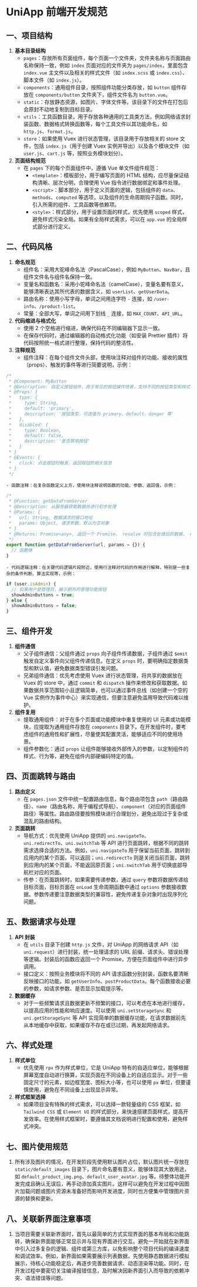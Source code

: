 # UniApp 前端开发规范

## 一、项目结构
1. **基本目录结构**
    - `pages`：存放所有页面组件，每个页面一个文件夹，文件夹名称与页面路由名称保持一致，例如 `index` 页面对应的文件夹为 `pages/index`，里面包含 `index.vue` 主文件以及相关的样式文件（如 `index.scss` 或 `index.css`）、脚本文件（如 `index.js`）。
    - `components`：通用组件目录，按照组件功能分类存放，如 `button` 组件存放在 `components/button` 文件夹下，组件文件名为 `button.vue`。
    - `static`：存放静态资源，如图片、字体文件等。该目录下的文件在打包后会原封不动地复制到目标目录。
    - `utils`：工具函数目录，用于存放各种通用的工具类方法，例如网络请求封装函数、数据格式转换函数等，每个工具文件以其功能命名，如 `http.js`、`format.js`。
    - `store`：如果使用 Vuex 进行状态管理，该目录用于存放相关的 store 文件，包括 `index.js`（用于创建 Vuex 实例并导出）以及各个模块文件（如 `user.js`、`cart.js` 等，按照业务模块划分）。
2. **页面结构规范**
    - 在 `pages` 下的每个页面组件中，遵循 Vue 单文件组件规范：
        - `<template>`：模板部分，用于编写页面的 HTML 结构，应尽量保证结构清晰、层次分明，合理使用 Vue 指令进行数据绑定和事件处理。
        - `<script>`：脚本部分，用于定义页面的逻辑，包括组件的 `data`、`methods`、`computed` 等选项，以及组件的生命周期钩子函数。同时，引入所需的组件、工具函数等依赖项。
        - `<style>`：样式部分，用于设置页面的样式，优先使用 `scoped` 样式，避免样式污染全局。如果有全局样式需求，可以在 `app.vue` 的全局样式部分进行定义。

## 二、代码风格
1. **命名规范**
    - 组件名：采用大驼峰命名法（PascalCase），例如 `MyButton`、`NavBar`，且组件文件名与组件名保持一致。
    - 变量名和函数名：采用小驼峰命名法（camelCase），变量名要有意义，能够清晰表达其所代表的数据含义，如 `userList`、`getUserData`。
    - 路由名称：使用小写字母，单词之间用连字符 `-` 连接，如 `/user-info`、`/product-list`。
    - 常量：全部大写，单词之间用下划线 `_` 连接，如 `MAX_COUNT`、`API_URL`。
2. **代码缩进与格式化**
    - 使用 2 个空格进行缩进，确保代码在不同编辑器下显示一致。
    - 在保存代码时，通过编辑器的自动格式化功能（如安装 Prettier 插件）将代码按照统一格式进行整理，保持代码的整洁性。
3. **注释规范**
    - 组件注释：在每个组件文件头部，使用块注释对组件的功能、接收的属性（props）、触发的事件等进行简要说明，示例：
```javascript
/*
 * @Component: MyButton
 * @Description: 自定义按钮组件，用于常见的按钮操作场景，支持不同的按钮类型和样式
 * @Props: {
 *   type: {
 *     type: String,
 *     default: 'primary',
 *     description: '按钮类型，可选值为 primary、default、danger 等'
 *   },
 *   disabled: {
 *     type: Boolean,
 *     default: false,
 *     description: '是否禁用按钮'
 *   }
 * }
 * @Events: {
 *   click: 点击按钮时触发，返回按钮的相关信息
 * }
 */
```
    - 函数注释：在复杂函数定义上方，使用块注释说明函数的功能、参数、返回值，示例：
```javascript
/*
 * @Function: getDataFromServer
 * @Description: 从服务器获取数据并进行初步处理
 * @Params: {
 *   url: String, 数据请求的接口地址
 *   params: Object, 请求参数，默认为空对象
 * }
 * @Returns: Promise<any>, 返回一个 Promise， resolve 时包含处理后的数据， reject 时包含错误信息
 */
export function getDataFromServer(url, params = {}) {
  // 函数体
}
```
    - 代码逻辑注释：在关键代码逻辑片段附近，使用行注释对代码的作用进行解释，特别是一些复杂的条件判断、算法实现等，示例：
```javascript
if (user.isAdmin) {
  // 如果用户是管理员，展示额外的管理功能按钮
  showAdminButtons = true;
} else {
  showAdminButtons = false;
}
```

## 三、组件开发
1. **组件通信**
    - 父子组件通信：父组件通过 `props` 向子组件传递数据，子组件通过 `$emit` 触发自定义事件向父组件传递信息。在定义 `props` 时，要明确指定数据类型和默认值，避免数据类型错误引发问题。
    - 兄弟组件通信：优先考虑使用 Vuex 进行状态管理，将共享的数据放在 Vuex 的 store 中，通过 `commit` 和 `dispatch` 操作来修改和获取数据。如果数据共享范围较小且逻辑简单，也可以通过事件总线（如创建一个空的 Vue 实例作为事件中心）来实现通信，但要注意避免滥用导致代码难以维护。
2. **组件复用**
    - 提取通用组件：对于在多个页面或功能模块中重复使用的 UI 元素或功能模块，应提取为通用组件存放在 `components` 目录下。在开发组件时，要考虑组件的通用性和扩展性，尽量使其配置灵活，能够适应不同的使用场景。
    - 组件参数化：通过 `props` 让组件能够接收外部传入的参数，以定制组件的样式、行为等，避免在组件内部硬编码特定的值。

## 四、页面跳转与路由
1. **路由定义**
    - 在 `pages.json` 文件中统一配置路由信息，每个路由项包含 `path`（路由路径）、`name`（路由名称，用于编程式导航）、`component`（对应的页面组件路径）等属性。路由路径要按照模块进行合理划分，避免出现过于复杂或混乱的路由结构。
2. **页面跳转**
    - 导航方式：优先使用 UniApp 提供的 `uni.navigateTo`、`uni.redirectTo`、`uni.switchTab` 等 API 进行页面跳转，根据不同的跳转需求选择合适的方法。例如，`uni.navigateTo` 用于保留当前页面，跳转到应用内的某个页面，可以返回；`uni.redirectTo` 则是关闭当前页面，跳转到应用内的某个页面，不能返回原页面；`uni.switchTab` 用于切换底部导航栏对应的页面。
    - 传参：在页面跳转时，如果需要传递参数，通过 `query` 参数将数据传递给目标页面，目标页面在 `onLoad` 生命周期函数中通过 `options` 参数接收数据。参数传递要注意数据类型的兼容性，避免传递复杂对象时出现序列化问题。

## 五、数据请求与处理
1. **API 封装**
    - 在 `utils` 目录下创建 `http.js` 文件，对 UniApp 的网络请求 API（如 `uni.request`）进行封装，统一处理请求的 URL 前缀、请求头、错误处理等逻辑。封装后的函数应返回一个 Promise，方便在页面组件中进行异步调用。
    - 接口定义：按照业务模块将不同的 API 请求函数分别封装，函数名要清晰反映接口的功能，如 `getUserInfo`、`postProductData`。每个函数接收必要的参数，如请求参数、是否显示加载提示等。
2. **数据缓存**
    - 对于一些频繁请求且数据更新不频繁的接口，可以考虑在本地进行缓存，以提高应用的性能和响应速度。可以使用 `uni.setStorageSync` 和 `uni.getStorageSync` 等 API 实现简单的数据缓存功能，在请求数据前先从本地缓存中获取，如果缓存不存在或已过期，再发起网络请求。

## 六、样式处理
1. **样式单位**
    - 优先使用 `rpx` 作为样式单位，它是 UniApp 特有的自适应单位，能够根据屏幕宽度自动进行换算，实现页面在不同设备上的自适应显示。对于一些固定尺寸的元素，如边框宽度、图标大小等，也可以使用 `px` 单位，但要谨慎使用，避免在不同设备上出现显示异常。
2. **样式框架选择**
    - 如果项目没有特殊的样式需求，可以选择一款轻量级的 CSS 框架，如 `Tailwind CSS` 或 `Element UI` 的样式部分，来快速搭建页面样式，提高开发效率。在使用样式框架时，要遵循其文档说明进行配置和使用，避免样式冲突。

## 七、图片使用规范
1. 所有涉及图片的情况，在开发阶段先使用默认图片占位，默认图片统一存放在 `static/default_images` 目录下，图片命名要有意义，能够体现其大致用途，如 `default_product_img.png`、`default_user_avatar.jpg` 等。待整体功能开发完成且确认无误后，再手动添加真实图片。这样可以避免在开发过程中因图片加载问题或图片资源未准备好而影响开发进度，同时也方便集中管理图片资源的替换和更新。

## 八、关联新界面注意事项
1. 当项目需要关联新界面时，首先以最简单的方式实现界面的基本布局和功能跳转，确保新界面能够正常显示并与现有界面进行交互。避免一开始就在新界面中引入过多复杂的逻辑、组件或第三方库，以免影响整个项目代码的编译速度和调试效率。例如，新界面如果需要展示列表数据，先使用静态数据进行模拟展示，待核心功能稳定后，再逐步完善数据请求、动态渲染等功能。同时，在开发过程中要密切关注编译报错信息，及时解决因新界面引入而导致的依赖冲突、语法错误等问题。
